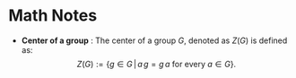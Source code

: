 # Math Notes

* **Center of a group** : The center of a group $G$, denoted as $Z(G)$ is
  defined as:
    $$Z(G) := \{ g \in G\,|\,a\,g = g\,a \textrm{ for every } a \in G \}.$$
